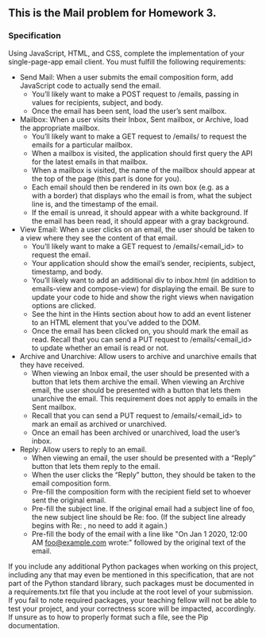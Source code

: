 ## This is the Mail problem for Homework 3.

### Specification
Using JavaScript, HTML, and CSS, complete the implementation of your single-page-app email client. You must fulfill the following requirements:

- Send Mail: When a user submits the email composition form, add JavaScript code to actually send the email.
    - You’ll likely want to make a POST request to /emails, passing in values for recipients, subject, and body.
    - Once the email has been sent, load the user’s sent mailbox.
- Mailbox: When a user visits their Inbox, Sent mailbox, or Archive, load the appropriate mailbox.
    - You’ll likely want to make a GET request to /emails/<mailbox> to request the emails for a particular mailbox.
    - When a mailbox is visited, the application should first query the API for the latest emails in that mailbox.
    - When a mailbox is visited, the name of the mailbox should appear at the top of the page (this part is done for you).
    - Each email should then be rendered in its own box (e.g. as a <div> with a border) that displays who the email is from, what the subject line is, and the timestamp of the email.
    - If the email is unread, it should appear with a white background. If the email has been read, it should appear with a gray background.
- View Email: When a user clicks on an email, the user should be taken to a view where they see the content of that email.
    - You’ll likely want to make a GET request to /emails/<email_id> to request the email.
    - Your application should show the email’s sender, recipients, subject, timestamp, and body.
    - You’ll likely want to add an additional div to inbox.html (in addition to emails-view and compose-view) for displaying the email. Be sure to update your code to hide and show the right views when navigation options are clicked.
    - See the hint in the Hints section about how to add an event listener to an HTML element that you’ve added to the DOM.
    - Once the email has been clicked on, you should mark the email as read. Recall that you can send a PUT request to /emails/<email_id> to update whether an email is read or not.
- Archive and Unarchive: Allow users to archive and unarchive emails that they have received.
    - When viewing an Inbox email, the user should be presented with a button that lets them archive the email. When viewing an Archive email, the user should be presented with a button that lets them unarchive the email. This requirement does not apply to emails in the Sent mailbox.
    - Recall that you can send a PUT request to /emails/<email_id> to mark an email as archived or unarchived.
    - Once an email has been archived or unarchived, load the user’s inbox.
- Reply: Allow users to reply to an email.
    - When viewing an email, the user should be presented with a “Reply” button that lets them reply to the email.
    - When the user clicks the “Reply” button, they should be taken to the email composition form.
    - Pre-fill the composition form with the recipient field set to whoever sent the original email.
    - Pre-fill the subject line. If the original email had a subject line of foo, the new subject line should be Re: foo. (If the subject line already begins with Re: , no need to add it again.)
    - Pre-fill the body of the email with a line like "On Jan 1 2020, 12:00 AM foo@example.com wrote:" followed by the original text of the email.

If you include any additional Python packages when working on this project, including any that may even be mentioned in this specification, that are not part of the Python standard library, such packages must be documented in a requirements.txt file that you include at the root level of your submission. If you fail to note required packages, your teaching fellow will not be able to test your project, and your correctness score will be impacted, accordingly. If unsure as to how to properly format such a file, see the Pip documentation.